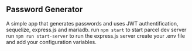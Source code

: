 ## Password Generator
A simple app that generates passwords and uses JWT authentification, sequelize, express.js and mariadb.
run `npm start` to start parcel dev server
run `npm run start-server` to run the express.js server
create your .env file and add your configuration variables.